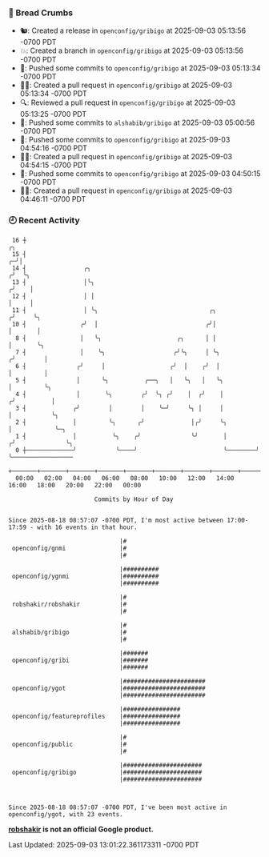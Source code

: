 ### 🍞 Bread Crumbs

 * 🐿: Created a release in `openconfig/gribigo` at 2025-09-03 05:13:56 -0700 PDT
 * 💥: Created a branch in `openconfig/gribigo` at 2025-09-03 05:13:56 -0700 PDT
 * 🚢: Pushed some commits to `openconfig/gribigo` at 2025-09-03 05:13:34 -0700 PDT
 * ✍🏼: Created a pull request in `openconfig/gribigo` at 2025-09-03 05:13:34 -0700 PDT
 * 🔍: Reviewed a pull request in  `openconfig/gribigo` at 2025-09-03 05:13:25 -0700 PDT
 * 🚢: Pushed some commits to `alshabib/gribigo` at 2025-09-03 05:00:56 -0700 PDT
 * 🚢: Pushed some commits to `openconfig/gribigo` at 2025-09-03 04:54:16 -0700 PDT
 * ✍🏼: Created a pull request in `openconfig/gribigo` at 2025-09-03 04:54:15 -0700 PDT
 * 🚢: Pushed some commits to `openconfig/gribigo` at 2025-09-03 04:50:15 -0700 PDT
 * ✍🏼: Created a pull request in `openconfig/gribigo` at 2025-09-03 04:46:11 -0700 PDT

### 🕘 Recent Activity
```
 16 ┼                                                                        ╭╮
 15 ┤                                                                      ╭─╯│
 14 ┤                ╭╮                                                   ╭╯  ╰╮
 13 ┤                │╰╮                                                 ╭╯    │
 12 ┤                │ │                                                 │     │
 11 ┤                │ ╰╮                               ╭╮              ╭╯     ╰╮
 10 ┤               ╭╯  │                              ╭╯│              │       │
  8 ┤               │   ╰╮                     ╭╮      │ │              │       ╰╮
  7 ┤               │    ╰╮                   ╭╯╰╮     │ ╰╮            ╭╯        │
  6 ┤              ╭╯     │                  ╭╯  │    ╭╯  │            │         │
  5 ┤              │      ╰╮          ╭──╮   │   ╰╮   │   ╰╮           │         ╰╮
  4 ┤              │       ╰╮        ╭╯  ╰╮ ╭╯    │  ╭╯    │          ╭╯          │
  3 ┤             ╭╯        │        │    ╰─╯     ╰╮ │     │          │           ╰╮
  2 ┤             │         ╰╮      ╭╯             │╭╯     ╰╮         │            ╰─╮
  1 ┤             │          ╰╮    ╭╯              ╰╯       │        ╭╯              ╰╮
  0 ┼─────────────╯           ╰────╯                        ╰────────╯                ╰─────────────────
    +───────+───────+───────+───────+───────+───────+───────+───────+───────+───────+───────+───────+────
  00:00   02:00   04:00   06:00   08:00   10:00   12:00   14:00   16:00   18:00   20:00   22:00   00:00   

						Commits by Hour of Day


Since 2025-08-18 08:57:07 -0700 PDT, I'm most active between 17:00-17:59 - with 16 events in that hour.

```



```
                               |#
 openconfig/gnmi               |#
                               |#

                               |##########
 openconfig/ygnmi              |##########
                               |##########

                               |#
 robshakir/robshakir           |#
                               |#

                               |#
 alshabib/gribigo              |#
                               |#

                               |#######
 openconfig/gribi              |#######
                               |#######

                               |#######################
 openconfig/ygot               |#######################
                               |#######################

                               |################
 openconfig/featureprofiles    |################
                               |################

                               |#
 openconfig/public             |#
                               |#

                               |######################
 openconfig/gribigo            |######################
                               |######################



Since 2025-08-18 08:57:07 -0700 PDT, I've been most active in openconfig/ygot, with 23 events.

```
**[robshakir](mailto:robjs@google.com) is not an official Google product.**  


Last Updated: 2025-09-03 13:01:22.361173311 -0700 PDT
